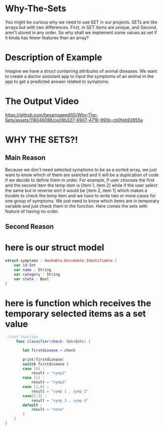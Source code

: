 # Why-The-Sets
You might be curious why we need to use SET in our projects. SETs are like arrays but with two differences. First, in SET items are unique, and Second, aren't stored in any order. So why shall we implement some values as set if it kinda has fewer features than an array?


# Description of Example 

Imagine we have a struct containing attributes of animal diseases. We want to create a doctor assistant app to input the symptoms of an animal in the app to get a predicted answer related to symptoms.

# The Output Video



https://github.com/hesamsaeedi55/Why-The-Sets/assets/118046088/ce09b327-6907-4716-995b-cb0feb92855a

# WHY THE SETS?!
 
## Main Reason

Because we don't need selected symptoms to be as a sorted array, we just want to know which of them are seelcted and it will be a duplication of code if we decide to define them in order. For example, if user chooses the first and the second item the temp item is [item 1, item 2] while if the user select the same but in reverse sort it would be [item 2, item 1] which makes a trouble to check the temp item and we have to write two or more cases for one group of symptoms. We just need to know which items are in temporary variable and just check them in the function. Here comes the sets with feature of having no order.

## Second Reason



# here is our struct model 

```swift
struct symptoms : Hashable,Decodable,Identifiable {
    var id:Int
    var name : String
    var category : String
    var state : Bool
}
```

# here is function which receives the temporary selected items as a set value

```swift
 //set function
     func classifier(check: Set<Int>) {

        let firstdisease = check
        
        print(firstdisease)
        switch firstdisease {
        case [0] :
            result = "symp1"
        case [1] :
            result = "symp2"
        case [1,0] :
            result = "symp 1 , symp 2"
        case[2,3] :
            result = "symp 3 , symp 4"
        default :
            result = "none"
        }
    }
}
```
 

